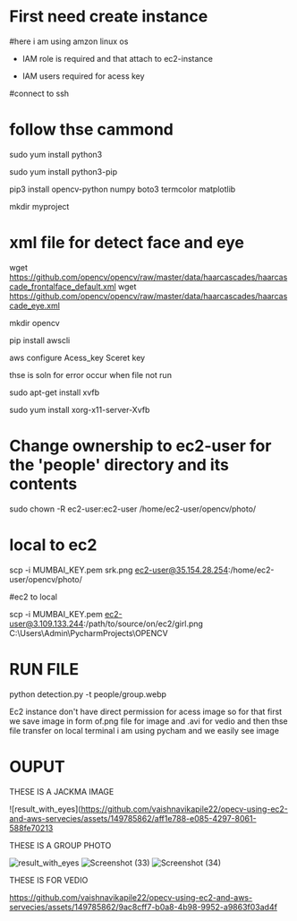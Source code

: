 # First need create instance 

#here i am using amzon linux os 

* IAM role is required and that attach to ec2-instance

* IAM users required for acess key

#connect to ssh

# follow thse cammond

sudo yum install python3

sudo yum install python3-pip

pip3 install opencv-python numpy boto3 termcolor matplotlib

mkdir myproject

# xml file for detect face and eye
 wget https://github.com/opencv/opencv/raw/master/data/haarcascades/haarcascade_frontalface_default.xml
 wget https://github.com/opencv/opencv/raw/master/data/haarcascades/haarcascade_eye.xml
 
mkdir opencv 

pip install awscli 

aws configure
Acess_key
Sceret key

thse is soln for error occur when file not run 
   
sudo apt-get install xvfb

sudo yum install xorg-x11-server-Xvfb

# Change ownership to ec2-user for the 'people' directory and its contents

sudo chown -R ec2-user:ec2-user /home/ec2-user/opencv/photo/

# local to ec2

scp -i MUMBAI_KEY.pem srk.png ec2-user@35.154.28.254:/home/ec2-user/opencv/photo/

#ec2 to local

scp -i MUMBAI_KEY.pem ec2-user@3.109.133.244:/path/to/source/on/ec2/girl.png C:\Users\Admin\PycharmProjects\OPENCV


# RUN FILE

python detection.py -t people/group.webp


Ec2 instance don't have direct permission for acess image so for that first we save image in form of.png file for image and .avi for vedio and then thse file transfer on local terminal i am using pycham and we easily see image



# OUPUT

THESE IS A JACKMA IMAGE

![result_with_eyes](https://github.com/vaishnavikapile22/opecv-using-ec2-and-aws-servecies/assets/149785862/aff1e788-e085-4297-8061-588fe70213            

THESE IS A GROUP PHOTO

![result_with_eyes](https://github.com/vaishnavikapile22/opecv-using-ec2-and-aws-servecies/assets/149785862/980cb6a1-919d-4111-af8d-be07f5de7d79)
![Screenshot (33)](https://github.com/vaishnavikapile22/opecv-using-ec2-and-aws-servecies/assets/149785862/03dfc004-55f6-404d-8ac3-97ff24b8459a)
![Screenshot (34)](https://github.com/vaishnavikapile22/opecv-using-ec2-and-aws-servecies/assets/149785862/d9685dec-646f-4803-b567-1ad6e6452f6d)

THESE IS FOR VEDIO 

https://github.com/vaishnavikapile22/opecv-using-ec2-and-aws-servecies/assets/149785862/9ac8cff7-b0a8-4b98-9952-a9863f03ad4f
                 
